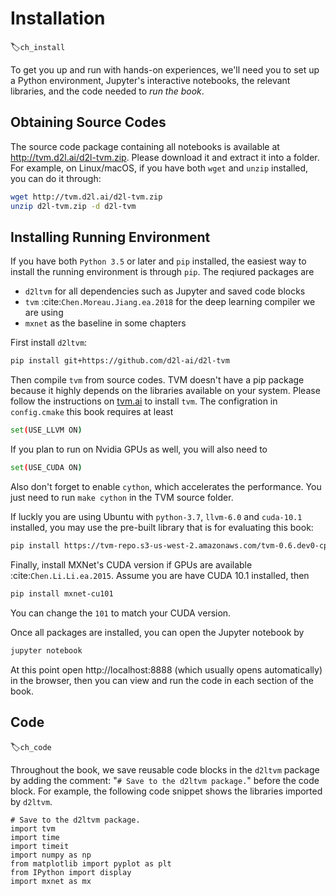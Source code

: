 # Installation
:label:`ch_install`


To get you up and run with hands-on experiences, we'll need you to set up a Python environment, Jupyter's interactive notebooks, the relevant libraries, and the code needed to *run the book*.

## Obtaining Source Codes

The source code package containing all notebooks is available at
http://tvm.d2l.ai/d2l-tvm.zip.
Please download it and extract it into a
folder. For example, on Linux/macOS, if you have both `wget` and `unzip`
installed, you can do it through:

```bash
wget http://tvm.d2l.ai/d2l-tvm.zip
unzip d2l-tvm.zip -d d2l-tvm
```


## Installing Running Environment

If you have both `Python 3.5` or later and `pip` installed, the easiest way to
install the running environment is through `pip`. The reqiured packages are

- `d2ltvm` for all dependencies such as Jupyter and saved code blocks
- `tvm` :cite:`Chen.Moreau.Jiang.ea.2018` for the deep learning compiler we are using
- `mxnet` as the baseline in some chapters

First install `d2ltvm`:

```bash
pip install git+https://github.com/d2l-ai/d2l-tvm
```


Then compile `tvm` from source codes. TVM doesn't have a pip package because it
highly depends on the libraries available on your system. Please follow the
instructions  on
[tvm.ai](https://docs.tvm.ai/install/from_source.html) to install `tvm`. The configration in `config.cmake` this
book requires at least

```bash
set(USE_LLVM ON)
```

If you plan to run on Nvidia GPUs as well, you will also need to

```bash
set(USE_CUDA ON)
```

Also
don't forget to enable `cython`, which accelerates the performance. You just
need to run `make cython` in the TVM source folder.

If luckly you are using Ubuntu with `python-3.7`, `llvm-6.0` and `cuda-10.1` installed, you
may use the pre-built library that is for evaluating this book:

```bash
pip install https://tvm-repo.s3-us-west-2.amazonaws.com/tvm-0.6.dev0-cp37-cp37m-linux_x86_64.whl
```


Finally, install MXNet's CUDA version if GPUs are available :cite:`Chen.Li.Li.ea.2015`. Assume you are have
CUDA 10.1 installed, then

```bash
pip install mxnet-cu101
```


You can change the `101` to match your CUDA version.

Once all packages are installed, you can open the Jupyter notebook by

```bash
jupyter notebook
```


At this point open http://localhost:8888 (which usually opens automatically) in the browser, then you can view and run the code in each section of the book.


## Code
:label:`ch_code`

Throughout the book, we save reusable code blocks in the `d2ltvm` package by adding the comment: "`# Save to the
d2ltvm package.`" before the code block. For example, the following code snippet shows the 
libraries imported by `d2ltvm`.

```{.python .input  n=1}
# Save to the d2ltvm package.
import tvm
import time
import timeit
import numpy as np
from matplotlib import pyplot as plt
from IPython import display
import mxnet as mx
```
